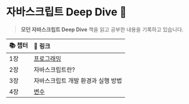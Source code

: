 # 자바스크립트 Deep Dive 🌊
> **모던 자바스크립트 Deep Dive** 책을 읽고 공부한 내용을 기록하고 있습니다.

|📚 챕터|🔗 링크|
|:------|:---|
|1장|[프로그래밍](https://github.com/intersoom/JsDeepDive/blob/main/jsDeepDive/chapter1.md)|
|2장|자바스크립트란?|
|3장|자바스크립트 개발 환경과 실행 방법|
|4장|[변수](https://github.com/intersoom/JsDeepDive/blob/main/jsDeepDive/chapter4.md)|

